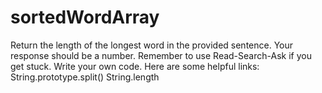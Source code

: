 # sortedWordArray
Return the length of the longest word in the provided sentence.  Your response should be a number.  Remember to use Read-Search-Ask if you get stuck. Write your own code.  Here are some helpful links:  String.prototype.split() String.length
